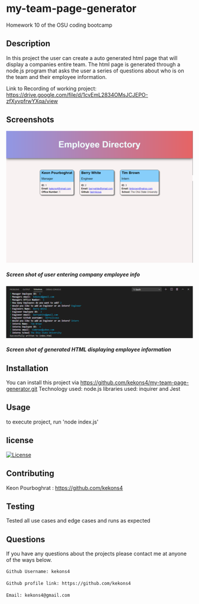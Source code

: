 # my-team-page-generator
Homework 10 of the OSU coding bootcamp

## Description

In this project the user can create a auto generated html page that will display a
companies entire team. The html page is generated through a node.js program that asks
the user a series of questions about who is on the team and their employee information.

Link to Recording of working project: https://drive.google.com/file/d/1cvEmL2834OMsJCJEPO-zfXyvpfrwYXqa/view

## Screenshots

![Screenshot_one](/assets/images/screenshot_one.PNG)
##### Screen shot of user entering company employee info

![Screenshot_two](/assets/images/screenshot_two.PNG)
##### Screen shot of generated HTML displaying employee information

## Installation

You can install this project via https://github.com/kekons4/my-team-page-generator.git
Technology used: node.js
libraries used: inquirer and Jest

## Usage

to execute project, run 'node index.js'

## license

[![License](https://img.shields.io/badge/License-MIT-blue.svg)](https://opensource.org/licenses/MIT)

## Contributing

Keon Pourboghrat : https://github.com/kekons4

## Testing

Tested all use cases and edge cases and runs as expected

## Questions

If you have any questions about the projects please contact me at anyone of the ways below.

    Github Username: kekons4

    Github profile link: https://github.com/kekons4

    Email: kekons4@gmail.com
